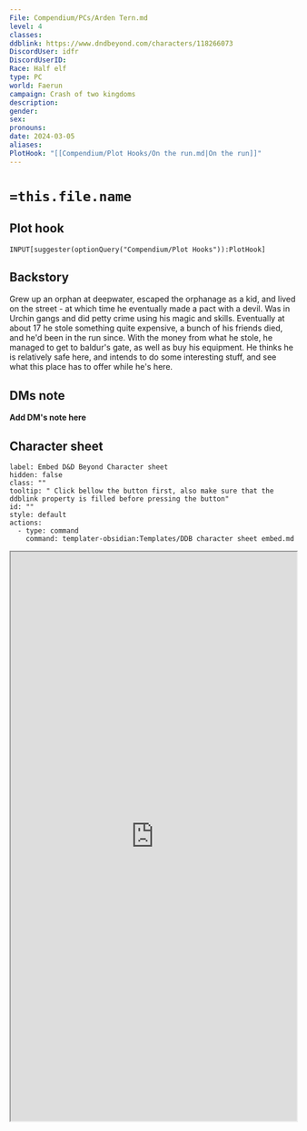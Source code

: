 ```yaml
---
File: Compendium/PCs/Arden Tern.md
level: 4
classes: 
ddblink: https://www.dndbeyond.com/characters/118266073
DiscordUser: idfr
DiscordUserID: 
Race: Half elf
type: PC
world: Faerun
campaign: Crash of two kingdoms
description: 
gender: 
sex: 
pronouns: 
date: 2024-03-05
aliases: 
PlotHook: "[[Compendium/Plot Hooks/On the run.md|On the run]]"
---
```


# `=this.file.name`
## Plot hook
```meta-bind
INPUT[suggester(optionQuery("Compendium/Plot Hooks")):PlotHook]
```



## Backstory

Grew up an orphan at deepwater, escaped the orphanage as a kid, and lived on the street - at which time he eventually made a pact with a devil. Was in Urchin gangs and did petty crime using his magic and skills. Eventually at about 17 he stole something quite expensive, a bunch of his friends died, and he'd been in the run since. With the money from what he stole, he managed to get to baldur's gate, as well as buy his equipment. He thinks he is relatively safe here, and intends to do some interesting stuff, and see what this place has to offer while he's here.

## DMs note

**Add DM's note here**

## Character sheet

```meta-bind-button
label: Embed D&D Beyond Character sheet
hidden: false
class: ""
tooltip: " Click bellow the button first, also make sure that the ddblink property is filled before pressing the button"
id: ""
style: default
actions:
  - type: command
    command: templater-obsidian:Templates/DDB character sheet embed.md

```

<iframe src="https://www.dndbeyond.com/characters/118266073" style="width:100%; height:1000px;"></iframe>

